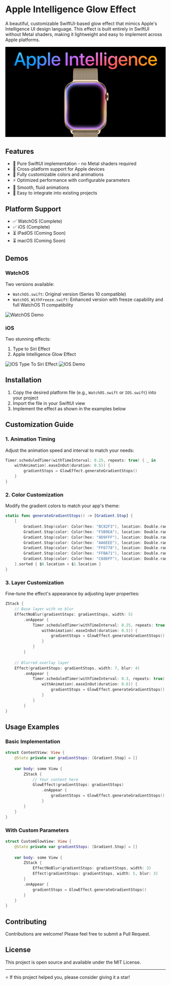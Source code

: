 # Apple Intelligence Glow Effect

A beautiful, customizable SwiftUI-based glow effect that mimics Apple's Intelligence UI design language. This effect is built entirely in SwiftUI without Metal shaders, making it lightweight and easy to implement across Apple platforms.

![Header](ReadMe/Header.png)

## Features

- 🌟 Pure SwiftUI implementation - no Metal shaders required
- 📱 Cross-platform support for Apple devices
- 🎨 Fully customizable colors and animations
- ⚡️ Optimized performance with configurable parameters
- 🔄 Smooth, fluid animations
- 🎯 Easy to integrate into existing projects

## Platform Support

- ✅ WatchOS (Complete)
- ✅ iOS (Complete)
- ⏳ iPadOS (Coming Soon)
- ⏳ macOS (Coming Soon)

## Demos

### WatchOS
Two versions available:
- `WatchOS.swift`: Original version (Series 10 compatible)
- `WatchOS_WithFreeze.swift`: Enhanced version with freeze capability and full WatchOS 11 compatibility

![WatchOS Demo](ReadMe/WatchOSDemo.gif)

### iOS
Two stunning effects:
1. Type to Siri Effect
2. Apple Intelligence Glow Effect

![IOS Type To Siri Effect](ReadMe/TypeToSiri.gif)
![IOS Demo](ReadMe/IphoneDemo.gif)

## Installation

1. Copy the desired platform file (e.g., `WatchOS.swift` or `IOS.swift`) into your project
2. Import the file in your SwiftUI view
3. Implement the effect as shown in the examples below

## Customization Guide

### 1. Animation Timing
Adjust the animation speed and interval to match your needs:

```swift
Timer.scheduledTimer(withTimeInterval: 0.25, repeats: true) { _ in
    withAnimation(.easeInOut(duration: 0.5)) {
        gradientStops = GlowEffect.generateGradientStops()
    }
}
```

### 2. Color Customization
Modify the gradient colors to match your app's theme:

```swift
static func generateGradientStops() -> [Gradient.Stop] {
    [
        Gradient.Stop(color: Color(hex: "BC82F3"), location: Double.random(in: 0...1)),
        Gradient.Stop(color: Color(hex: "F5B9EA"), location: Double.random(in: 0...1)),
        Gradient.Stop(color: Color(hex: "8D9FFF"), location: Double.random(in: 0...1)),
        Gradient.Stop(color: Color(hex: "AA6EEE"), location: Double.random(in: 0...1)),
        Gradient.Stop(color: Color(hex: "FF6778"), location: Double.random(in: 0...1)),
        Gradient.Stop(color: Color(hex: "FFBA71"), location: Double.random(in: 0...1)),
        Gradient.Stop(color: Color(hex: "C686FF"), location: Double.random(in: 0...1))
    ].sorted { $0.location < $1.location }
}
```

### 3. Layer Customization
Fine-tune the effect's appearance by adjusting layer properties:

```swift
ZStack {
    // Base layer with no blur
    EffectNoBlur(gradientStops: gradientStops, width: 5)
        .onAppear {
            Timer.scheduledTimer(withTimeInterval: 0.25, repeats: true) { _ in
                withAnimation(.easeInOut(duration: 0.5)) {
                    gradientStops = GlowEffect.generateGradientStops()
                }
            }
        }
    
    // Blurred overlay layer
    Effect(gradientStops: gradientStops, width: 7, blur: 4)
        .onAppear {
            Timer.scheduledTimer(withTimeInterval: 0.3, repeats: true) { _ in
                withAnimation(.easeInOut(duration: 0.6)) {
                    gradientStops = GlowEffect.generateGradientStops()
                }
            }
        }
}
```

## Usage Examples

### Basic Implementation
```swift
struct ContentView: View {
    @State private var gradientStops: [Gradient.Stop] = []
    
    var body: some View {
        ZStack {
            // Your content here
            GlowEffect(gradientStops: gradientStops)
                .onAppear {
                    gradientStops = GlowEffect.generateGradientStops()
                }
        }
    }
}
```

### With Custom Parameters
```swift
struct CustomGlowView: View {
    @State private var gradientStops: [Gradient.Stop] = []
    
    var body: some View {
        ZStack {
            EffectNoBlur(gradientStops: gradientStops, width: 3)
            Effect(gradientStops: gradientStops, width: 5, blur: 3)
        }
        .onAppear {
            gradientStops = GlowEffect.generateGradientStops()
        }
    }
}
```

## Contributing

Contributions are welcome! Please feel free to submit a Pull Request.

## License

This project is open source and available under the MIT License.

---

⭐️ If this project helped you, please consider giving it a star!

